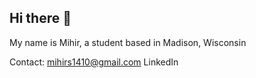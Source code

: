 ## Hi there 👋

My name is Mihir, a student based in Madison, Wisconsin

Contact:
mihirs1410@gmail.com
LinkedIn
